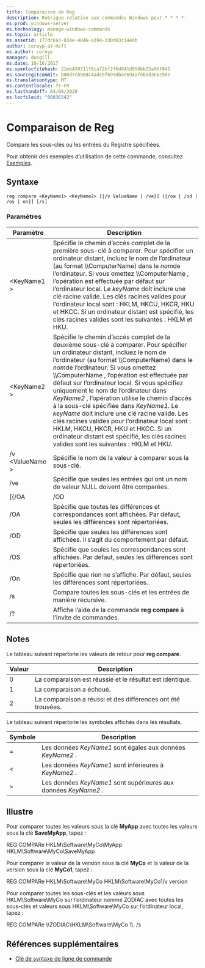 ```yaml
---
title: Comparaison de Reg
description: Rubrique relative aux commandes Windows pour * * * *-
ms.prod: windows-server
ms.technology: manage-windows-commands
ms.topic: article
ms.assetid: 177dc6a3-034e-4846-a394-330d03c14e0b
author: coreyp-at-msft
ms.author: coreyp
manager: dongill
ms.date: 10/16/2017
ms.openlocfilehash: 21eb459711f8ca72bf2f6d841d958bb25a96f845
ms.sourcegitcommit: b00d7c8968c4adc8f699dbee694afe6ed36bc9de
ms.translationtype: MT
ms.contentlocale: fr-FR
ms.lasthandoff: 04/08/2020
ms.locfileid: "80836542"
---
```

# <a name="reg-compare"></a>Comparaison de Reg



Compare les sous-clés ou les entrées du Registre spécifiées.

Pour obtenir des exemples d’utilisation de cette commande, consultez [Exemples](#BKMK_examples).

## <a name="syntax"></a>Syntaxe

```
reg compare <KeyName1> <KeyName2> [{/v ValueName | /ve}] [{/oa | /od | /os | on}] [/s]
```

### <a name="parameters"></a>Paramètres

|    Paramètre    |                                                                                                                                                                                                                                                                                          Description                                                                                                                                                                                                                                                                                           |
|-----------------|------------------------------------------------------------------------------------------------------------------------------------------------------------------------------------------------------------------------------------------------------------------------------------------------------------------------------------------------------------------------------------------------------------------------------------------------------------------------------------------------------------------------------------------------------------------------------------------------|
|   \<KeyName1 >   |                                                               Spécifie le chemin d’accès complet de la première sous-clé à comparer. Pour spécifier un ordinateur distant, incluez le nom de l’ordinateur (au format \\\\ComputerName\) dans le *nom*de l’ordinateur. Si vous omettez \\\\ComputerName \, l’opération est effectuée par défaut sur l’ordinateur local. Le *keyName* doit inclure une clé racine valide. Les clés racines valides pour l’ordinateur local sont : HKLM, HKCU, HKCR, HKU et HKCC. Si un ordinateur distant est spécifié, les clés racines valides sont les suivantes : HKLM et HKU.                                                                |
|   \<KeyName2 >   | Spécifie le chemin d’accès complet de la deuxième sous-clé à comparer. Pour spécifier un ordinateur distant, incluez le nom de l’ordinateur (au format \\\\ComputerName\) dans le *nom*de l’ordinateur. Si vous omettez \\\\ComputerName \, l’opération est effectuée par défaut sur l’ordinateur local. Si vous spécifiez uniquement le nom de l’ordinateur dans *KeyName2* , l’opération utilise le chemin d’accès à la sous-clé spécifiée dans *KeyName1*. Le *keyName* doit inclure une clé racine valide. Les clés racines valides pour l’ordinateur local sont : HKLM, HKCU, HKCR, HKU et HKCC. Si un ordinateur distant est spécifié, les clés racines valides sont les suivantes : HKLM et HKU. |
| /v \<ValueName > |                                                                                                                                                                                                                                                                     Spécifie le nom de la valeur à comparer sous la sous-clé.                                                                                                                                                                                                                                                                      |
|       /ve       |                                                                                                                                                                                                                                                         Spécifie que seules les entrées qui ont un nom de valeur NULL doivent être comparées.                                                                                                                                                                                                                                                         |
|      [{/OA      |                                                                                                                                                                                                                                                                                              /OD                                                                                                                                                                                                                                                                                               |
|       /OA       |                                                                                                                                                                                                                                             Spécifie que toutes les différences et correspondances sont affichées. Par défaut, seules les différences sont répertoriées.                                                                                                                                                                                                                                             |
|       /OD       |                                                                                                                                                                                                                                                          Spécifie que seules les différences sont affichées. Il s’agit du comportement par défaut.                                                                                                                                                                                                                                                          |
|       /OS       |                                                                                                                                                                                                                                                    Spécifie que seules les correspondances sont affichées. Par défaut, seules les différences sont répertoriées.                                                                                                                                                                                                                                                     |
|       /On       |                                                                                                                                                                                                                                                       Spécifie que rien ne s’affiche. Par défaut, seules les différences sont répertoriées.                                                                                                                                                                                                                                                        |
|       /s        |                                                                                                                                                                                                                                                                         Compare toutes les sous-clés et les entrées de manière récursive.                                                                                                                                                                                                                                                                          |
|       /?        |                                                                                                                                                                                                                                                                    Affiche l’aide de la commande **reg compare** à l’invite de commandes.                                                                                                                                                                                                                                                                    |

## <a name="remarks"></a>Notes

Le tableau suivant répertorie les valeurs de retour pour **reg compare**.

|Valeur|Description|
|-----|-----------|
|0|La comparaison est réussie et le résultat est identique.|
|1|La comparaison a échoué.|
|2|La comparaison a réussi et des différences ont été trouvées.|

Le tableau suivant répertorie les symboles affichés dans les résultats.

|Symbole|Description|
|------|-----------|
|=|Les données *KeyName1* sont égales aux données *KeyName2* .|
|<|Les données *KeyName1* sont inférieures à *KeyName2* .|
|>|Les données *KeyName1* sont supérieures aux données *KeyName2* .|

## <a name="examples"></a><a name=BKMK_examples></a>Illustre

Pour comparer toutes les valeurs sous la clé **MyApp** avec toutes les valeurs sous la clé **SaveMyApp**, tapez :

REG COMPARe HKLM\Software\MyCo\MyApp HKLM\Software\MyCo\SaveMyApp

Pour comparer la valeur de la version sous la clé **MyCo** et la valeur de la version sous la clé **MyCo1**, tapez :

REG COMPARe HKLM\Software\MyCo HKLM\Software\MyCo1/v version

Pour comparer toutes les sous-clés et les valeurs sous HKLM\Software\MyCo sur l’ordinateur nommé ZODIAC avec toutes les sous-clés et valeurs sous HKLM\Software\MyCo sur l’ordinateur local, tapez :

REG COMPARe \\\\ZODIAC\HKLM\Software\MyCo \\\\. /s

## <a name="additional-references"></a>Références supplémentaires

- [Clé de syntaxe de ligne de commande](command-line-syntax-key.md)